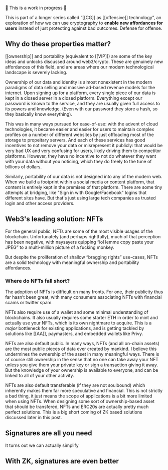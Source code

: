 🚧 This is a work in progress 🚧

This is part of a longer series called “[[CG]] as [[offensive]] technology”, an exploration of how we can use cryptography to **enable new affordances for users** instead of just protecting against bad outcomes. Defense for offense.

## Why do these properties matter?
[[ownership]] and portability (equivalent to [[VIP]]) are some of the key ideas and unlocks discussed around web3/crypto. These are genuinely new affordances of this field, and are areas where our modern technological landscape is severely lacking.

Ownership of our data and identity is almost nonexistent in the modern paradigms of data selling and massive ad-based revenue models for the internet. Upon signing up for a platform, every single piece of our data is kept in a closed server in a closed platform. Everything except our password is known to the service, and they are usually given full access to its powers and knowledge. (Even with our password they store a hash, so they basically know everything).

This was in many ways pursued for ease-of-use: with the advent of cloud technologies, it became easier and easier for users to maintain complex profiles on a number of different websites by just offloading most of the storage to propeitary servers. And each of these services has good incentives to not remove your data or misrepresent it publicly: that would be very bad UX and very confusing for users, likely driving them to competitor platforms. However, they have no incentive to not do whatever they want with your data without you noticing, which they do freely to the tune of billions of dollars.

Similarly, portability of our data is not designed into any of the modern web. When we build a footprint within a social media or content platform, that content is entirely kept in the premises of that platform. There are some tiny attempts at bridging, like "Sign in with Google/Facebook" logins that different sites have. But that's just using large tech companies as trusted login and other access providers.

## Web3's leading solution: NFTs

For the general public, NFTs are some of the most visible usages of the blockchain. Unfortunately (and perhaps rightfully), much of that perception has been negative, with naysayers quipping “lol lemme copy paste your JPEG” to a multi-million picture of a fucking monkey.

But despite the proliferation of shallow “bragging rights” use-cases, NFTs are a solid technology with meaningful ownership and portability affordances.

### Where do NFTs fall short?

The adoption of NFTs is difficult on many fronts. For one, their publicity thus far hasn’t been great, with many consumers associating NFTs with financial scams or twitter spam.

NFTs also require use of a wallet and some minimal understanding of blockchains. It also usually requires some starter ETH in order to mint and actually use your NFTs, which is its own nightmare to acquire. This is a *major* bottleneck for existing applications, and is getting tackled by solutions like [[AA]], paymasters, and embedded wallets like Privy.

NFTs are also default public. In many ways, NFTs (and all on-chain assets) are the most public pieces of data ever created by mankind. I believe this undermines the ownership of the asset in many meaningful ways. There is of course still ownership in the sense that no one can take away your NFT unless you give them your private key or sign a transaction giving it away. But the knowledge of your ownership is available to everyone, and can be linked to all of your other activity.

NFTs are also default transferable (if they are not soulbound) which inherently makes them far more speculative and financial. This is not strictly a bad thing, it just means the scope of applications is a bit more limited when using NFTs. When designing some sort of ownership-based asset that should be transfered, NFTs and ERC20s are actually pretty much perfect solutions. This is a big short coming of ZK based solutions discussed later in this post.

## Signatures are all you need
It turns out we can actually simplify 

## With ZK, signatures are even better


